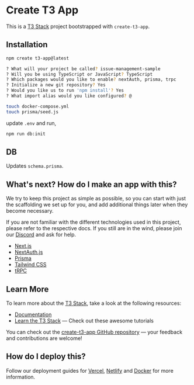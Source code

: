 # Create T3 App

This is a [T3 Stack](https://create.t3.gg/) project bootstrapped with `create-t3-app`.

## Installation

```sh
npm create t3-app@latest

? What will your project be called? issue-management-sample
? Will you be using TypeScript or JavaScript? TypeScript
? Which packages would you like to enable? nextAuth, prisma, trpc
? Initialize a new git repository? Yes
? Would you like us to run 'npm install'? Yes
? What import alias would you like configured? @
```

```sh
touch docker-compose.yml
touch prisma/seed.js
```

update `.env` and run,

```sh
npm run db:init
```


## DB

Updates `schema.prisma`.


## What's next? How do I make an app with this?

We try to keep this project as simple as possible, so you can start with just the scaffolding we set up for you, and add additional things later when they become necessary.

If you are not familiar with the different technologies used in this project, please refer to the respective docs. If you still are in the wind, please join our [Discord](https://t3.gg/discord) and ask for help.

- [Next.js](https://nextjs.org)
- [NextAuth.js](https://next-auth.js.org)
- [Prisma](https://prisma.io)
- [Tailwind CSS](https://tailwindcss.com)
- [tRPC](https://trpc.io)

## Learn More

To learn more about the [T3 Stack](https://create.t3.gg/), take a look at the following resources:

- [Documentation](https://create.t3.gg/)
- [Learn the T3 Stack](https://create.t3.gg/en/faq#what-learning-resources-are-currently-available) — Check out these awesome tutorials

You can check out the [create-t3-app GitHub repository](https://github.com/t3-oss/create-t3-app) — your feedback and contributions are welcome!

## How do I deploy this?

Follow our deployment guides for [Vercel](https://create.t3.gg/en/deployment/vercel), [Netlify](https://create.t3.gg/en/deployment/netlify) and [Docker](https://create.t3.gg/en/deployment/docker) for more information.
